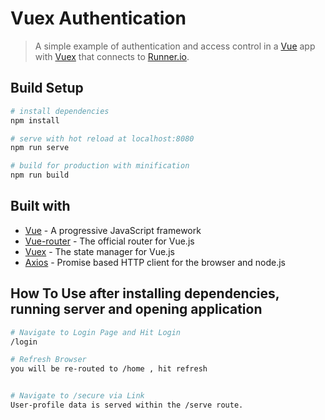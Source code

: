 # Vuex Authentication

> A simple example of authentication and access control in a [Vue](https://vuejs.org/) app with [Vuex](https://vuex.vuejs.org/) that connects to [Runner.io](https://www.getrunner.io/).

## Build Setup

```bash
# install dependencies
npm install

# serve with hot reload at localhost:8080
npm run serve

# build for production with minification
npm run build
```

## Built with

- [Vue](https://vuejs.org/) - A progressive JavaScript framework
- [Vue-router](https://router.vuejs.org/) - The official router for Vue.js
- [Vuex](https://vuex.vuejs.org/) - The state manager for Vue.js
- [Axios](https://github.com/axios/axios) - Promise based HTTP client for the browser and node.js

## How To Use after installing dependencies, running server and opening application

```bash
# Navigate to Login Page and Hit Login
/login

# Refresh Browser
you will be re-routed to /home , hit refresh


# Navigate to /secure via Link
User-profile data is served within the /serve route.
```
